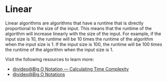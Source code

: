 # Linear

Linear algorithms are algorithms that have a runtime that is directly proportional to the size of the input. This means that the runtime of the algorithm will increase linearly with the size of the input. For example, if the input size is 10, the runtime will be 10 times the runtime of the algorithm when the input size is 1. If the input size is 100, the runtime will be 100 times the runtime of the algorithm when the input size is 1.

Visit the following resources to learn more:

- [@video@Big O Notation — Calculating Time Complexity](https://www.youtube.com/watch?v=Z0bH0cMY0E8)
- [@video@Big O Notations](https://www.youtube.com/watch?v=V6mKVRU1evU)
